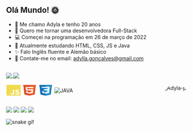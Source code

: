 ## Olá Mundo! 🌞

- 🐹 Me chamo Adyla e tenho 20 anos
- 🔮 Quero me tornar uma desenvolvedora Full-Stack
- 💻 Começei na programação em 26 de março de 2022
- 🌱 Atualmente estudando HTML, CSS, JS e Java
- ✨ Falo Inglês fluente e Alemão básico 
- 📧 Contate-me no email: adylla.goncalves@gmail.com

##

<div>
  <a href="https://github.com/AdyHye/github-readme-stats">
    <img align="center" src="https://github-readme-stats.vercel.app/api?username=AdyHye&show_icons=true&theme=material-palenight" />
  </a>
  <a href="https://github.com/AdyHye/github-readme-stats">
   <img align="center" src="https://github-readme-stats.vercel.app/api/top-langs/?username=AdyHye&langs_count=6&layout=compact&theme=material-palenight" />
  </a>
</div>


<div style="display: inline_block"><br>
  <img align="center" alt="Js" height="30" width="40" src="https://raw.githubusercontent.com/devicons/devicon/master/icons/javascript/javascript-plain.svg">
  <img align="center" alt="HTML" height="30" width="40" src="https://raw.githubusercontent.com/devicons/devicon/master/icons/html5/html5-original.svg">
  <img align="center" alt="CSS" height="30" width="40" src="https://raw.githubusercontent.com/devicons/devicon/master/icons/css3/css3-original.svg">
  <img align="center" alt="JAVA" height="30" width="40" src="https://cdn.jsdelivr.net/gh/devicons/devicon/icons/java/java-plain.svg">
    <img align="right" alt="Adyla-pic" height="150" style="border-radius:50px;" src="https://cdn.discordapp.com/attachments/1066471884826349621/1066472050958532669/adydrawingpic.png">
</div>

##

<div> 
  <a href="https://www.youtube.com/channel/UC0ywYFL0YgtJTvgBrmjfphg" target="_blank"><img src="https://img.shields.io/badge/YouTube-FF0000?style=for-the-badge&logo=youtube&logoColor=white" target="_blank"></a>
  <a href="https://instagram.com/alyx_ady" target="_blank"><img src="https://img.shields.io/badge/-Instagram-%23E4405F?style=for-the-badge&logo=instagram&logoColor=white" target="_blank"></a>
  <a href = "mailto:adylla.goncalvesi@gmail.com"><img src="https://img.shields.io/badge/-Gmail-%23333?style=for-the-badge&logo=gmail&logoColor=white" target="_blank"></a>
  <a href="https://www.linkedin.com/in/adyla-almeida-a1987a248/" target="_blank"><img src="https://img.shields.io/badge/-LinkedIn-%230077B5?style=for-the-badge&logo=linkedin&logoColor=white" target="_blank"></a> 
</div>


![snake gif](https://github.com/AdyHye/AdyHye/blob/output/github-contribution-grid-snake.svg)



